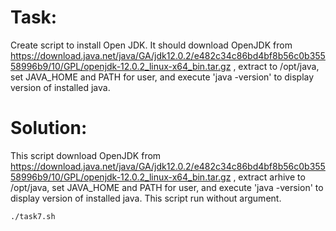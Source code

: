 # Task:
Create script to install Open JDK. It should download OpenJDK from https://download.java.net/java/GA/jdk12.0.2/e482c34c86bd4bf8b56c0b35558996b9/10/GPL/openjdk-12.0.2_linux-x64_bin.tar.gz , extract to /opt/java, set JAVA_HOME and PATH for user, and execute 'java -version' to display version of installed java. 

# Solution:
This script download OpenJDK from https://download.java.net/java/GA/jdk12.0.2/e482c34c86bd4bf8b56c0b35558996b9/10/GPL/openjdk-12.0.2_linux-x64_bin.tar.gz , 
extract arhive to /opt/java, set JAVA_HOME and PATH for user, and execute 'java -version' to display version of installed java.
This script run without argument.

```
./task7.sh
```